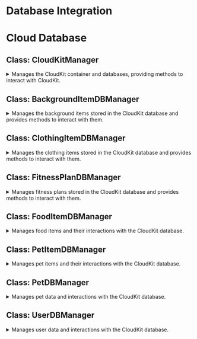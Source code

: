 # Database Integration

# Cloud Database

## Class: CloudKitManager

<details>
<summary>
Manages the CloudKit container and databases, providing methods to interact with CloudKit.
</summary><summary></summary>

### Properties
- `static let shared = CloudKitManager()`: The shared singleton instance of `CloudKitManager`.
- `let container: CKContainer`: The CloudKit container.
- `let publicDatabase: CKDatabase`: The public CloudKit database.
- `let privateDatabase: CKDatabase`: The private CloudKit database.
- `@Published var isSignedInToiCloud: Bool`: Indicates whether the user is signed in to iCloud.
- `@Published var error: String`: Any error occurred during CloudKit operations.
- `@Published var text: String`: Additional text data.

### Methods
- `init()`: Initializes the `CloudKitManager` singleton instance.
- `private func getiCloudStatus()`: Retrieves the iCloud account status and updates the `isSignedInToiCloud` property accordingly.
- `func saveItem(record: CKRecord)`: Saves a record to the public database.
- `func savePrivateItem(record: CKRecord, completion: @escaping (Error?) -> Void)`: Saves a record to the private database with a completion handler.
- `private func p_saveRecord(record: CKRecord, usePrivateDatabase: Bool)`: Private method to save a record to the specified database.
- `private func p_fetchRecord(recordType: String, usePrivateDatabase: Bool, fieldName: String?, fieldValue: Any?, completion: @escaping ([CKRecord]?, Error?) -> Void)`: Private method to fetch records from the specified database.
- `func fetchPublicRecord(recordType: String, fieldName: String, fieldValue: Any?, completion: @escaping ([CKRecord]?, Error?) -> Void)`: Fetches public records from the CloudKit database based on a specified field name and value.
- `func fetchPublicRecord(recordType: String, completion: @escaping ([CKRecord]?, Error?) -> Void)`: Fetches public records from the CloudKit database of a specified record type.
- `func fetchPrivateRecord<T>(recordType: String, fieldName: String, fieldValue: T, completion: @escaping ([CKRecord]?, Error?) -> Void)`: Fetches private records from the CloudKit database based on a specified field name and value.
- `func fetchPrivateRecord(recordType: String, completion: @escaping ([CKRecord]?, Error?) -> Void)`: Fetches private records from the CloudKit database of a specified record type.
- `func fetchPrivateRecord(recordID: CKRecord.ID, completion: @escaping (CKRecord?, Error?) -> Void)`: Fetches a single private record from the CloudKit database by its ID.

### Enums
#### Enum: CloudKitError

Enumerates CloudKit errors.

- `case iCloudAccountNotFound`: iCloud account not found error.
- `case iCloudAccountNotDetermined`: iCloud account not determined error.
- `case iCloudAccountRestricted`: iCloud account restricted error.
- `case iCloudAccountUnknown`: Unknown iCloud account error.

</details>

## Class: BackgroundItemDBManager

<details>
<summary>Manages the background items stored in the CloudKit database and provides methods to interact with them.</summary>

### Properties
- `static let shared: BackgroundItemDBManager`: The shared singleton instance of `BackgroundItemDBManager`.
- `@Published var backgroundItems: [BackgroundItemModel]`: The array of background items.
- `let CKManager: CloudKitManager`: The CloudKit manager instance.
- `var backgroundItemExists: Bool`: Indicates if background items exist in the database.
- `@Published var activeBackground: String`: The name of the currently active background item.

### Methods
- `init()`: Initializes the `BackgroundItemDBManager` instance.
- `func fetchBackgroundItems(completion: @escaping ([BackgroundItemModel]?, Error?) -> Void)`: Fetches background items from the CloudKit database.
- `func fetchSpecifcBackgroundItem(imageName: String, completion: @escaping (BackgroundItemModel?, Error?) -> Void)`: Fetches a specific background item by its image name.
- `func createBackgroundItem(imageName: String, completion: @escaping (Error?) -> Void)`: Creates a new background item in the database.
- `func setActiveBackgroundItem(imageName: String, completion: @escaping (String, Error?) -> Void)`: Sets a background item as active.
- `func setUnactiveAllBackgroundItems(completion: @escaping (Error?) -> Void)`: Sets all background items as inactive.
- `func g_getActiveBackground() -> String`: Returns activeBackground.

### Enums

#### Enum: BackgroundItemRecordKeys

Enumerates the keys used for storing background item data in CloudKit.

- `case type = "BackgroundItem"`: Represents the record type for background items in CloudKit.
- `case isActive`: Represents the key for the 'isActive' property in CloudKit records.
- `case imageName`: Represents the key for the 'imageName' property in CloudKit records.

### Structs

#### Struct: BackgroundItemModel

Represents a background item with its properties.

- `var recordId: CKRecord.ID?`: The record ID of the background item.
- `var isActive: Int64`: Indicates whether the background item is active or not.
- `var imageName: String`: The name of the image associated with the background item.

#### Extension: BackgroundItemModel

Provides an extension to `BackgroundItemModel` for generating a CKRecord representation.

- `var record: CKRecord`: Generates and returns a CKRecord representation of the background item.


### Observability
This class conforms to the `ObservableObject` protocol.

</details>

## Class: ClothingItemDBManager

<details>
<summary>Manages the clothing items stored in the CloudKit database and provides methods to interact with them.</summary>

### Properties
- `static let shared: ClothingItemDBManager`: The shared singleton instance of `ClothingItemDBManager`.
- `@Published var clothingItems: [ClothingItemModel]`: The array of clothing items.
- `let CKManager: CloudKitManager`: The CloudKit manager instance.
- `var clothingItemExists: Bool`: Indicates if clothing items exist in the database.
- `@Published var activeClothing: String`: The name of the currently active clothing item.

### Methods
- `init()`: Initializes the `ClothingItemDBManager` instance.
- `func fetchClothingItems(completion: @escaping ([ClothingItemModel]?, Error?) -> Void)`: Fetches clothing items from the CloudKit database. Upon completion, sets the `clothingItems` property.
- `func fetchSpecificClothingItem(imageName: String, completion: @escaping (ClothingItemModel?, Error?) -> Void)`: Fetches a specific clothing item by its image name.
- `func createClothingItem(imageName: String, completion: @escaping (Error?) -> Void)`: Creates a new clothing item in the database.
- `func setActiveClothingItem(imageName: String, completion: @escaping (String, Error?) -> Void)`: Sets a clothing item as active. Upon completion, sets the `activeClothing` property.
- `func setUnactiveAllClothingItems(completion: @escaping (Error?) -> Void)`: Sets all clothing items as inactive.
- `func g_getActiveClothing() -> String`: Returns activeClothing.
- `func getActiveClothing(completion: @escaping (String, Error?) -> Void)`: Fetches the active clothing item from the database.

### Enums
#### Enum: ClothingItemRecordKeys

Enumerates the keys used for storing clothing item data in CloudKit.

- `case type = "ClothingItem"`: Represents the record type for clothing items in CloudKit.
- `case isActive`: Represents the key for the 'isActive' property in CloudKit records.
- `case imageName`: Represents the key for the 'imageName' property in CloudKit records.

### Structs
#### Struct: ClothingItemModel

Represents a clothing item with its properties.

- `var recordId: CKRecord.ID?`: The record ID of the clothing item.
- `var isActive: Int64`: Indicates whether the clothing item is active or not.
- `var imageName: String`: The name of the image associated with the clothing item.

#### Extension: ClothingItemModel

Provides an extension to `ClothingItemModel` for generating a CKRecord representation.

- `var record: CKRecord`: Generates and returns a CKRecord representation of the clothing item.


### Observability
This class conforms to the `ObservableObject` protocol.
</details>


## Class: FitnessPlanDBManager

<details>
<summary>Manages fitness plans stored in the CloudKit database and provides methods to interact with them.</summary>

### Properties
- `@Published var fitnessPlan: FitnessPlanModel?`: The fitness plan model.
- `let CKManager: CloudKitManager`: The CloudKit manager instance.
- `var fitnessPlanExists: Bool`: Indicates whether a fitness plan exists in the database.

### Methods
- `init()`: Initializes the `FitnessPlanDBManager` instance.
- `func createFitnessPlan(daysPerWeekGoal: Int64, dumbbellWeightGoal: Int64, setGoal: Int64, repGoal: Int64, notes: String, selectedDate: Date)`: Creates or updates a fitness plan in the database.
- `func fetchFitnessPlan(completion: @escaping (FitnessPlanModel?, Error?) -> Void)`: Fetches the fitness plan from the CloudKit database.

### Enums
#### Enum: FitnessPlanRecordKeys

Enumerates the keys used for storing fitness plan data in CloudKit.

- `case type = "FitnessPlan"`: Represents the record type for fitness plans in CloudKit.
- `case daysPerWeekGoal`: Represents the key for the 'daysPerWeekGoal' property in CloudKit records.
- `case dumbbellWeightGoal`: Represents the key for the 'dumbbellWeightGoal' property in CloudKit records.
- `case setGoal`: Represents the key for the 'setGoal' property in CloudKit records.
- `case repGoal`: Represents the key for the 'repGoal' property in CloudKit records.
- `case notes`: Represents the key for the 'notes' property in CloudKit records.
- `case selectedDate`: Represents the key for the 'selectedDate' property in CloudKit records.

### Structs
#### Struct: FitnessPlanModel

Represents a fitness plan with its properties.

- `var recordId: CKRecord.ID?`: The record ID of the fitness plan.
- `var daysPerWeekGoal: Int64`: The goal for the number of days per week.
- `var dumbbellWeightGoal: Int64`: The goal for the dumbbell weight.
- `var setGoal: Int64`: The goal for the number of sets.
- `var repGoal: Int64`: The goal for the number of reps.
- `var notes: String`: Any additional notes for the fitness plan.
- `var selectedDate: Date`: The selected date for the fitness plan.

#### Extension: FitnessPlanModel

Provides an extension to `FitnessPlanModel` for generating a CKRecord representation.

- `var record: CKRecord`: Generates and returns a CKRecord representation of the fitness plan.


### Observability
This class conforms to the `ObservableObject` protocol.
</details>


## Class: FoodItemDBManager

<details>
<summary>Manages food items and their interactions with the CloudKit database.</summary>

### Properties
- `static let shared = FoodItemDBManager()`: The shared singleton instance of `FoodItemDBManager`.
- `@Published var foodItems: [FoodItemModel]`: An array of food items.
- `let CKManager = CloudKitManager()`: The CloudKit manager.
- `var foodItemExists: Bool`: Indicates whether food items exist.

### Methods
- `init()`: Initializes the `FoodItemDBManager` singleton instance.
- `func fetchFoodItems(completion: @escaping ([FoodItemModel]?, Error?) -> Void)`: Fetches all food items from the CloudKit database.
- `func createInitialFoodItems()`: Creates initial food items if none exist.
- `func createFoodItem(name: String, quantity: Int64, completion: @escaping (Error?) -> Void)`: Creates a new food item with the given name and quantity.
- `func fetchSpecificFoodItem(name: String, completion: @escaping (FoodItemModel?, Error?) -> Void)`: Fetches a specific food item by its name.
- `func fetchQuantity(name: String, completion: @escaping (Int64?, Error?) -> Void)`: Fetches the quantity of a specific food item by its name.
- `func updateQuantity_add(name: String, quantity: Int64, completion: @escaping (Error?) -> Void)`: Updates the quantity of a food item by adding the specified quantity.
- `func updateQuantity(name: String, newQuantity: Int64, completion: @escaping (Error?) -> Void)`: Updates the quantity of a food item with the specified quantity.
- `func updateQuantity(foodItem: FoodItemModel, newQuantity: Int64, completion: @escaping (Error?) -> Void)`: Updates the quantity of a food item.
- `func getFoodItems() -> [FoodItemModel]`: Returns foodItems.

### Enums
#### Enum: FoodItemRecordKeys

Enumerates the keys used for food item records in CloudKit.

- `case type = "FoodItem"`: Record type key.
- `case name`: Name key.
- `case quantity`: Quantity key.
- `case imageName`: Image name key.

### Struct: FoodItemModel

Represents a food item.

#### Properties
- `var recordId: CKRecord.ID?`: The record ID.
- `var name: String`: The name of the food item.
- `var quantity: Int64`: The quantity of the food item.
- `var imageName: String`: The name of the image associated with the food item.

#### Extension: 

Provides an extension to `FoodItemModel` for generating a CKRecord representation.

- `var record: CKRecord`: Generates and returns a CKRecord representation of the food item.


### Observability
This class conforms to the `ObservableObject` protocol.

</details>


## Class: PetItemDBManager

<details>
<summary>Manages pet items and their interactions with the CloudKit database.</summary>

### Properties
- `static let shared = PetItemDBManager()`: The shared singleton instance of `PetItemDBManager`.
- `@Published var petItems: [PetItemModel]`: An array of pet items.
- `let CKManager = CloudKitManager()`: The CloudKit manager.
- `var petItemExists: Bool`: Indicates whether pet items exist.
- `@Published var activePet: String`: The name of the active pet.

### Methods
- `init()`: Initializes the `PetItemDBManager` singleton instance.
- `func g_getActivePet() -> String`: Returns activePet.
- `func fetchPetItems(completion: @escaping ([PetItemModel]?, Error?) -> Void)`: Fetches all pet items from the CloudKit database.
- `func fetchSpecificPetItem(imageName: String, completion: @escaping (PetItemModel?, Error?) -> Void)`: Fetches a specific pet item by its image name.
- `func createPetItem(imageName: String, completion: @escaping (Error?) -> Void)`: Creates a new pet item with the given image name.
- `func createDefaultPet()`: Creates a default pet if none exist.
- `func setActivePetItem(imageName: String, completion: @escaping (String, Error?) -> Void)`: Sets the active pet item by its image name.
- `func getActivePet(completion: @escaping (String, Error?) -> Void)`: Retrieves the active pet.

### Struct: PetItemModel

Represents a pet item.

#### Properties
- `var recordId: CKRecord.ID?`: The record ID.
- `var isActive: Int64`: Indicates whether the pet item is active.
- `var petName: String`: The name of the pet.
- `var imageName: String`: The name of the image associated with the pet.

#### Methods
- `var record: CKRecord`: Converts the `PetItemModel` to a `CKRecord` object.

### Enums
#### Enum: PetItemRecordKeys

Enumerates the keys used for pet item records in CloudKit.

- `case type = "PetItem"`: Record type key.
- `case isActive`: Active state key.
- `case petName`: Pet name key.
- `case imageName`: Image name key.

### Observability
This class conforms to the `ObservableObject` protocol.

</details>

## Class: PetDBManager

<details>
<summary>Manages pet data and interactions with the CloudKit database.</summary>

### Properties
- `static let shared = PetDBManager()`: The shared singleton instance of `PetDBManager`.
- `@Published var pet: PetModel?`: The pet model.
- `let CKManager = CloudKitManager()`: The CloudKit manager.
- `var petExists: Bool`: Indicates whether a pet exists.
- `@Published var totalXP: Int64`: The total experience points (XP) of the pet.
- `@Published var level: Int64`: The level of the pet.
- `@Published var health: Int64`: The health of the pet.

### Methods
- `init()`: Initializes the `PetDBManager` singleton instance and fetches the pet from the database.
- `func createPet()`: Creates a new pet in the database.
- `func fetchPet(completion: @escaping (PetModel?, Error?) -> Void)`: Fetches the pet from the database.
- `func getHealth() -> Int`: Returns health.
- `func getXP(completion: @escaping (Int64?, Error?) -> Void)`: Retrieves the total XP of the pet.
- `func getXP() -> Int`: Returns totalXP.
- `func getLevel() -> Int`: Returns level.
- `func getLevel(completion: @escaping (Int64?, Error?) -> Void)`: Retrieves the level of the pet.
- `func getPet() -> PetModel?`: Returns pet.
- `func updateUserXP(newXP: Int64, completion: @escaping (Error?) -> Void)`: Updates the user's XP.
- `func updateUserLevel(newLevel: Int64, completion: @escaping (Error?) -> Void)`: Updates the user's level.
- `func updatePetHealth(newHealth: Int64, completion: @escaping (Error?) -> Void)`: Updates the pet's health.


### Struct: PetModel

Represents a pet.

#### Properties
- `var recordId: CKRecord.ID?`: The record ID.
- `var health: Int64`: The health of the pet.
- `var level: Int64`: The level of the pet.
- `var petImage: CKAsset?`: The image of the pet.
- `var totalXP: Int64`: The total XP of the pet.

#### Methods
- `var record: CKRecord`: Converts the `PetModel` to a `CKRecord` object.

### Enums
#### Enum: PetRecordKeys

Enumerates the keys used for pet records in CloudKit.

- `case type = "Pet"`: Record type key.
- `case health`: Health key.
- `case level`: Level key.
- `case petImage`: Pet image key.
- `case totalXP`: Total XP key.

### Observability
This class conforms to the `ObservableObject` protocol.

</details>

## Class: UserDBManager

<details>
<summary>Manages user data and interactions with the CloudKit database.</summary>

### Properties
- `@Published var user: User?`: The user model.
- `@Published var userRecord: CKRecord.Reference?`: The user record reference.
- `var userExists: Bool`: Indicates whether a user exists.
- `let CKManager = CloudKitManager()`: The CloudKit manager.

### Methods
- `init()`: Initializes the `UserDBManager` and fetches the current user record ID and user data.
- `func fetchCurrentUserRecordID(completion: @escaping (Error?) -> Void)`: Fetches the record ID of the current user.
- `func createUser(firstName: String?, lastName: String?, email: String?)`: Creates a new user with the given information.
- `func fetchUser(completion: @escaping (User?, Error?) -> Void)`: Fetches the user data from the database.
- `func getCurrency(completion: @escaping (Int64?, Error?) -> Void)`: Retrieves the currency value of the user.
- `func updateCurrency(newCurrency: Int64, completion: @escaping (Error?) -> Void)`: Updates the currency value of the user.
- `func getName(completion: @escaping (String?, Error?) -> Void)`: Retrieves the full name of the user.
- `func updateName(newFirstName: String?, newLastName: String?, completion: @escaping (Error?) -> Void)`: Updates the first name and/or last name of the user.

### Struct: User

Represents a user.

#### Properties
- `var recordId: CKRecord.ID?`: The record ID.
- `var firstName: String`: The first name of the user.
- `var lastName: String`: The last name of the user.
- `var latestLogin: Date`: The latest login date of the user.
- `var currency: Int64`: The currency of the user.
- `var email: String`: The email of the user.

#### Methods
- `var record: CKRecord`: Converts the `User` to a `CKRecord` object.

### Enums
#### Enum: UserRecordKeys

Enumerates the keys used for user records in CloudKit.

- `case type = "User"`: Record type key.
- `case firstName`: First name key.
- `case lastName`: Last name key.
- `case latestLogin`: Latest login key.
- `case currency`: Currency key.
- `case email`: Email key.

### Observability
This class conforms to the `ObservableObject` protocol.

</details>


